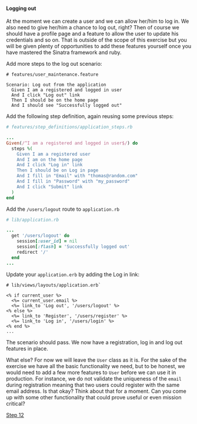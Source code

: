 #### Logging out

At the moment we can create a user and we can allow her/him to log in. We also need to give her/him a chance to log out, right? Then of course we should have a profile page and a feature to allow the user to update his credentials and so on. That is outside of the scope of this exercise but you will be given plenty of opportunities to add these features yourself once you have mastered the Sinatra framework and ruby.

Add more steps to the log out scenario:

```gherkin
# features/user_maintenance.feature

Scenario: Log out from the application
  Given I am a registered and logged in user
  And I click "Log out" link
  Then I should be on the home page
  And I should see "Successfully logged out"
```


Add the following step definition, again reusing some previous steps:

```ruby
# features/step_definitions/application_steps.rb

...
Given(/^I am a registered and logged in user$/) do
  steps %(
    Given I am a registered user
    And I am on the home page
    And I click "Log in" link
    Then I should be on Log in page
    And I fill in "Email" with "thomas@random.com"
    And I fill in "Password" with "my_password"
    And I click "Submit" link
  )
end
```

Add the `/users/logout` route to `application.rb`

```ruby
# lib/application.rb

...
  get '/users/logout' do
    session[:user_id] = nil
    session[:flash] = 'Successfully logged out'
    redirect '/'
  end
...
```

Update your `application.erb` by adding the Log in link:

```html+erb
# lib/views/layouts/application.erb`

<% if current_user %>
  <%= current_user.email %>
  <%= link_to 'Log out', '/users/logout' %>
<% else %>
  <%= link_to 'Register', '/users/register' %>
  <%= link_to 'Log in', '/users/login' %>
<% end %>
...
```

The scenario should pass. We now have a registration, log in and log out features in place.

What else? For now we will leave the `User` class as it is. For the sake of the exercise we have all the basic functionality we need,
but to be honest, we would need to add a few more features to `User` before we can use it in production. For instance, we do not validate the uniqueness of the `email` during registration
 meaning that two users could register with the same email address. Is that okay? Think about that for a moment. Can you come up with some other functionality that could prove useful or even mission critical?


[Step 12](step12.md)
